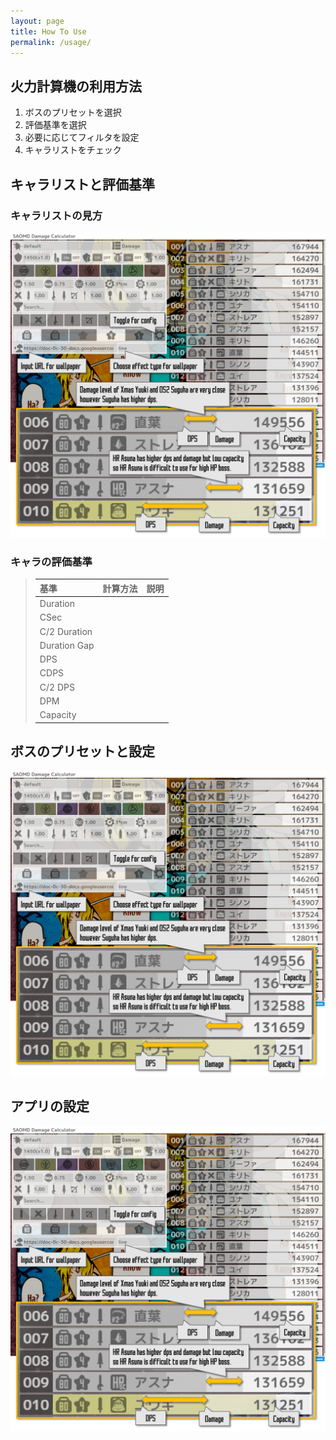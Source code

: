 ```yaml
---
layout: page
title: How To Use
permalink: /usage/
---
```

## 火力計算機の利用方法
1. ボスのプリセットを選択
2. 評価基準を選択
3. 必要に応じてフィルタを設定
4. キャラリストをチェック

## キャラリストと評価基準
### キャラリストの見方
![Metrics Indicator](/image/saomd%20dc%20help.jpg)

### キャラの評価基準
> |基準|計算方法|説明|
> |:--|:--|:--|
> |Duration|||
> |CSec|||
> |C/2 Duration|||
> |Duration Gap|||
> |DPS|||
> |CDPS|||
> |C/2 DPS|||
> |DPM|||
> |Capacity|||

## ボスのプリセットと設定
![Boss Setting](/image/saomd%20dc%20help.jpg)

## アプリの設定
![App Configurations](/image/saomd%20dc%20help.jpg)


